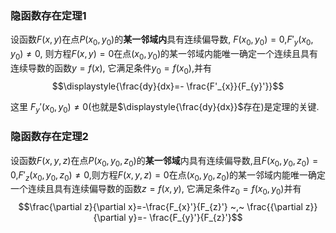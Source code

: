 

### 隐函数存在定理1
设函数$F(x,y)$在点$P(x_{0},y_{0})$的**某一邻域内**具有连续偏导数, $F(x_{0},y_{0})=0$,$F'_{y}(x_{0},y_{0})\neq 0$, 则方程$F(x,y)=0$在点$(x_{0},y_{0})$的某一邻域内能唯一确定一个连续且具有连续导数的函数$y=f(x)$,
它满足条件$y_{0}=f(x_{0})$,并有$$\displaystyle{\frac{dy}{dx}=- \frac{F'_{x}}{F_{y}'}}$$

这里 $F_{y}'(x_{0},y_{0})\neq 0$(也就是$\displaystyle{\frac{dy}{dx}}$存在)是定理的关键.


### 隐函数存在定理2
设函数$F(x,y,z)$在点$P(x_{0},y_{0},z_{0})$的**某一邻域**内具有连续偏导数,且$F(x_{0},y_{0},z_{0})=0$,$F'_{z}(x_{0},y_{0},z_{0})\neq 0$,则方程$F(x,y,z)=0$在点$(x_{0},y_{0},z_{0})$的某一邻域内能唯一确定一个连续且具有连续偏导数的函数$z=f(x,y)$,
它满足条件$z_{0}=f(x_{0},y_{0})$并有$$\frac{\partial z}{\partial x}=-\frac{F_{x}'}{F_{z}'} ~,~ \frac{{\partial z}}{\partial y}=- \frac{F_{y}'}{F_{z}'}$$
